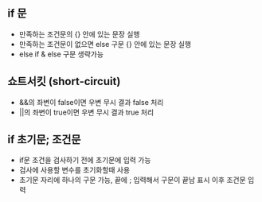 
## if 문
- 만족하는 조건문의 {} 안에 있는 문장 실행
- 만족하는 조건문이 없으면 else 구문 {} 안에 있는 문장 실행
- else if & else 구문 생략가능

## 쇼트서킷 (short-circuit)
- &&의 좌변이 false이면 우변 무시 결과 false 처리
- ||의 좌변이 true이면 우변 무시 결과 true 처리

## if 초기문; 조건문
- if문 조건을 검사하기 전에 초기문에 입력 가능
- 검사에 사용할 변수를 초기화할때 사용
- 초기문 자리에 하나의 구문 가능, 끝에 ; 입력해서 구문이 끝남 표시 이후 조건문 입력